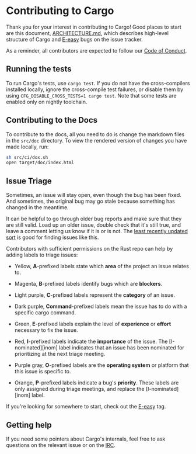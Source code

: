 # Contributing to Cargo

Thank you for your interest in contributing to Cargo! Good places to
start are this document, [ARCHITECTURE.md](ARCHITECTURE.md), which
describes high-level structure of Cargo and [E-easy] bugs on the
issue tracker.

As a reminder, all contributors are expected to follow our [Code of Conduct].

[E-easy]: https://github.com/rust-lang/cargo/labels/E-easy
[Code of Conduct]: https://www.rust-lang.org/conduct.html


## Running the tests

To run Cargo's tests, use `cargo test`. If you do not have the cross-compilers
installed locally, ignore the cross-compile test failures, or disable them by
using `CFG_DISABLE_CROSS_TESTS=1 cargo test`. Note that some tests are enabled
only on nightly toolchain.


## Contributing to the Docs

To contribute to the docs, all you need to do is change the markdown files in
the `src/doc` directory. To view the rendered version of changes you have
made locally, run:

```sh
sh src/ci/dox.sh
open target/doc/index.html
```


## Issue Triage

Sometimes, an issue will stay open, even though the bug has been fixed. And
sometimes, the original bug may go stale because something has changed in the
meantime.

It can be helpful to go through older bug reports and make sure that they are
still valid. Load up an older issue, double check that it's still true, and
leave a comment letting us know if it is or is not. The [least recently
updated sort][lru] is good for finding issues like this.

Contributors with sufficient permissions on the Rust repo can help by adding
labels to triage issues:

* Yellow, **A**-prefixed labels state which **area** of the project an issue
  relates to.

* Magenta, **B**-prefixed labels identify bugs which are **blockers**.

* Light purple, **C**-prefixed labels represent the **category** of an issue.

* Dark purple, **Command**-prefixed labels mean the issue has to do with a
  specific cargo command.

* Green, **E**-prefixed labels explain the level of **experience** or
  **effort** necessary to fix the issue.

* Red, **I**-prefixed labels indicate the **importance** of the issue. The
  [I-nominated][inom] label indicates that an issue has been nominated for
  prioritizing at the next triage meeting.

* Purple gray, **O**-prefixed labels are the **operating system** or platform
  that this issue is specific to.

* Orange, **P**-prefixed labels indicate a bug's **priority**. These labels
  are only assigned during triage meetings, and replace the [I-nominated][inom]
  label.

If you're looking for somewhere to start, check out the [E-easy][eeasy] tag.

[eeasy]: https://github.com/rust-lang/cargo/issues?q=is%3Aopen+is%3Aissue+label%3AE-easy
[lru]: https://github.com/rust-lang/cargo/issues?q=is%3Aissue+is%3Aopen+sort%3Aupdated-asc

## Getting help

If you need some pointers about Cargo's internals, feel free to ask questions
on the relevant issue or on the [IRC].

[IRC]: https://kiwiirc.com/client/irc.mozilla.org/cargo
